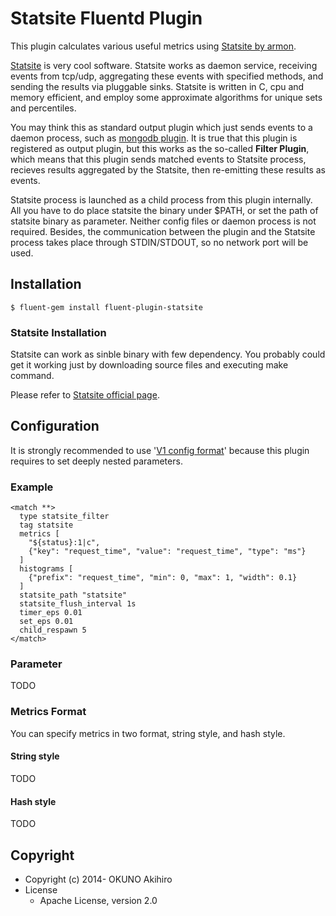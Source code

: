 # Statsite Fluentd Plugin

This plugin calculates various useful metrics using [Statsite by armon](http://armon.github.io/statsite/).

 [Statsite](http://armon.github.io/statsite/) is very cool software. Statsite works as daemon service, receiving events from tcp/udp, aggregating these events with specified methods, and sending the results via pluggable sinks. Statsite is written in C, cpu and memory efficient, and employ some approximate algorithms for unique sets and percentiles.

 You may think this as standard output plugin which just sends events to a daemon process, such as [mongodb plugin](https://github.com/fluent/fluent-plugin-mongo). It is true that this plugin is registered as output plugin, but this works as the so-called **Filter Plugin**, which means that this plugin sends matched events to Statsite process, recieves results aggregated by the Statsite, then re-emitting these results as events.

 Statsite process is launched as a child process from this plugin internally. All you have to do place statsite the binary under $PATH, or set the path of statsite binary as parameter. Neither config files or daemon process is not required. Besides, the communication between the plugin and the Statsite process takes place through STDIN/STDOUT, so no network port will be used.

## Installation

`$ fluent-gem install fluent-plugin-statsite`

### Statsite Installation

 Statsite can work as sinble binary with few dependency. You probably could get it working just by downloading source files and executing make command.

Please refer to [Statsite official page](http://armon.github.io/statsite/).

## Configuration

It is strongly recommended to use '[V1 config format](http://docs.fluentd.org/articles/config-file#v1-format)' because this plugin requires to set deeply nested parameters. 

### Example

```
<match **>
  type statsite_filter
  tag statsite
  metrics [
    "${status}:1|c",
    {"key": "request_time", "value": "request_time", "type": "ms"}
  ]
  histograms [
    {"prefix": "request_time", "min": 0, "max": 1, "width": 0.1}
  ]
  statsite_path "statsite"
  statsite_flush_interval 1s
  timer_eps 0.01
  set_eps 0.01
  child_respawn 5
</match>
```

### Parameter

TODO

### Metrics Format

You can specify metrics in two format, string style, and hash style.

#### String style

TODO

#### Hash style

TODO

## Copyright

* Copyright (c) 2014- OKUNO Akihiro
* License
    * Apache License, version 2.0
